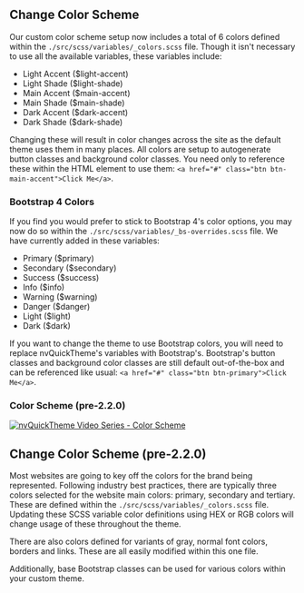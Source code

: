 ## Change Color Scheme
Our custom color scheme setup now includes a total of 6 colors defined within the `./src/scss/variables/_colors.scss` file. Though it isn't necessary to use all the available variables, these variables include:
- Light Accent ($light-accent)
- Light Shade ($light-shade)
- Main Accent ($main-accent)
- Main Shade ($main-shade)
- Dark Accent ($dark-accent)
- Dark Shade ($dark-shade)

Changing these will result in color changes across the site as the default theme uses them in many places. All colors are setup to autogenerate button classes and background color classes. You need only to reference these within the HTML element to use them: `<a href="#" class="btn btn-main-accent">Click Me</a>`.

### Bootstrap 4 Colors
If you find you would prefer to stick to Bootstrap 4's color options, you may now do so within the `./src/scss/variables/_bs-overrides.scss` file. We have currently added in these variables:
- Primary ($primary)
- Secondary ($secondary)
- Success ($success)
- Info ($info)
- Warning ($warning)
- Danger ($danger)
- Light ($light)
- Dark ($dark)

If you want to change the theme to use Bootstrap colors, you will need to replace nvQuickTheme's variables with Bootstrap's. Bootstrap's button classes and background color classes are still default out-of-the-box and can be referenced like usual: `<a href="#" class="btn btn-primary">Click Me</a>`.

### Color Scheme (pre-2.2.0)
[![nvQuickTheme Video Series - Color Scheme](https://img.youtube.com/vi/o1XW3e8JKfw/0.jpg)](https://www.youtube.com/watch?v=o1XW3e8JKfw)

## Change Color Scheme (pre-2.2.0)
Most websites are going to key off the colors for the brand being represented.  Following industry best practices, there are typically three colors selected for the website main colors: primary, secondary and tertiary. These are defined within the `./src/scss/variables/_colors.scss` file. Updating these SCSS variable color definitions using HEX or RGB colors will change usage of these throughout the theme.  

There are also colors defined for variants of gray, normal font colors, borders and links. These are all easily modified within this one file.

Additionally, base Bootstrap classes can be used for various colors within your custom theme.